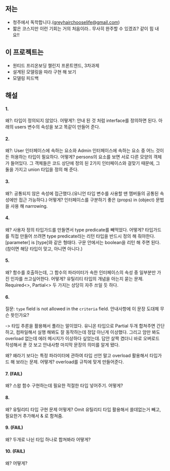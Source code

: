 ## 저는

- 청주에서 독학합니다.(greyhairchooselife@gmail.com)
- 짧은 코스지만 이런 기회는 거의 처음이라.. 무사히 완주할 수 있겠죠? 같이 힘 내요!!

## 이 프로젝트는

- 원티드 프리온보딩 챌린지 프론트앤드, 3차과제 
- 설계된 모델링을 따라 구현 해 보기
- 모델링 피드백

## 해설

#### 1.
왜?: 타입이 정의되지 않았다.
어떻게?: 안내 된 것 처럼 interface를 정의하면 된다. 아래의 users 변수의 속성을 보고 똑같이 만들어 준다.

#### 2.
왜?: User 인터페이스에 속하는 요소와 Admin 인터페이스에 속하는 요소 중 어느 것이든 허용하는 타입이 필요하다.
어떻게? persons의 요소를 보면 서로 다른 모양의 객체가 들어있다. 그 객체들은 코드 상단에 정의 된 2가지 인터페이스와 걸맞기 때문에, 그 둘을 가지고 union 타입을 정의 해 준다.

#### 3.
왜?: 공통되지 않은 속성에 접근했다.(유니언 타입 변수를 사용할 땐 멤버들의 공통된 속성에만 접근 가능하다.)
어떻게? 인터페이스를 구분하기 좋은 (props) in (object) 문법을 사용 해 narrowing.

#### 4.
왜? 사용자 정의 타입가드를 만들면서 type predicate를 빼먹었다.
어떻게? 타입가드를 직접 만들어 쓰려면 type predicate라는 리턴 타입을 반드시 정의 해 줘야한다. [parameter] is [type]와 같은 형태다. 구문 안에서는 boolean을 리턴 해 주면 된다.(참이면 해당 타입이 맞고, 아니면 아니다.)

#### 5.
왜? 함수를 호출하는데, 그 함수의 파라미터가 속한 인터페이스의 속성 중 일부분만 가진 인자를 쓰고싶어한다. 
어떻게? 유틸리티 타입의 개념을 아는지 묻는 문제. Required<>, Partial<> 두 가지는 상당히 자주 쓰일 듯 하다.

#### 6.
질문: `type` field is not allowed in the `criteria` field. 안내사항에 이 문장 도대체 무슨 뜻인가요?

-> 타입 추론을 활용해서 풀라는 말이었다. 유니온 타입으로 Partial<type> 두개 합쳐주면 간단하고, 컴파일해서 실행 해봐도 잘 동작하는데 정답 아닌게 이상했다. 그리고 암만 봐도 overload 없는데 에러 메시지가 이상하다 싶었는데. 답안 살짝 켰더니 바로 오버로드 작성해서 푼 것 보고 안내사항 마지막 문장의 의미를 알게 됐다.

왜? 왜라기 보다는 특정 파라미터에 관하여 타입 선언 말고 overload 활용해서 타입가드 해 보라는 문제.
어떻게? overload를 규칙에 맞게 만들어준다. 

#### 7. (FAIL)
왜? 스왑 함수 구현하는데 필요한 적절한 타입 넣어주기.
어떻게? 

#### 8.
왜? 유틸리티 타입 구현 문제
어떻게? Omit 유틸리티 타입 활용해서 쓸데없는거 빼고, 필요한거 추가해서 & 로 함쳐줌. 

#### 9. (FAIL)
왜? 두개로 나뉜 타입 하나로 합쳐봐라
어떻게? 

#### 10. (FAIL)
왜? 
어떻게? 
